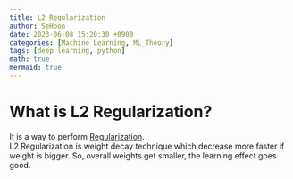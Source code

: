 ```yaml
---
title: L2 Regularization
author: SeHoon
date: 2023-06-08 15:20:30 +0900
categories: [Machine Learning, ML_Theory]
tags: [deep learning, python]
math: true
mermaid: true
---
```


# What is L2 Regularization?

It is a way to perform [Regularization](https://csh970605.github.io/posts/Regularization/).<br>
L2 Regularization is weight decay technique which decrease more faster if weight is bigger. So,  overall weights get smaller, the learning effect goes good.